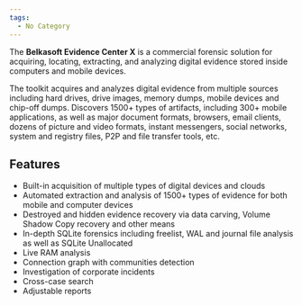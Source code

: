 ```yaml
---
tags:
  - No Category
---
```

The **Belkasoft Evidence Center X** is a commercial forensic solution
for acquiring, locating, extracting, and analyzing digital evidence
stored inside computers and mobile devices.

The toolkit acquires and analyzes digital evidence from multiple sources
including hard drives, drive images, memory dumps, mobile devices and
chip-off dumps. Discovers 1500+ types of artifacts, including 300+
mobile applications, as well as major document formats, browsers, email
clients, dozens of picture and video formats, instant messengers, social
networks, system and registry files, P2P and file transfer tools, etc.

## Features

- Built-in acquisition of multiple types of digital devices and clouds
- Automated extraction and analysis of 1500+ types of evidence for both
  mobile and computer devices
- Destroyed and hidden evidence recovery via data carving, Volume Shadow
  Copy recovery and other means
- In-depth SQLite forensics including freelist, WAL and journal file
  analysis as well as SQLite Unallocated
- Live RAM analysis
- Connection graph with communities detection
- Investigation of corporate incidents
- Cross-case search
- Adjustable reports